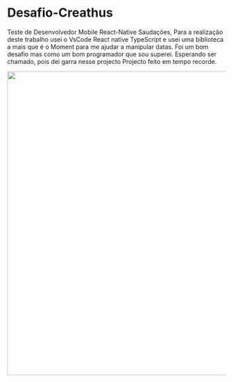 # Desafio-Creathus
Teste de Desenvolvedor Mobile React-Native
Saudações, Para a realização deste trabalho usei o VsCode React native TypeScript e usei uma biblioteca a mais que é o Moment  para me ajudar a manipular datas.
Foi um bom desafio mas como um bom programador que sou superei.
Esperando ser chamado, pois dei garra nesse projecto
Projecto feito em  tempo recorde.
<div align="center">
  <img src="https://user-images.githubusercontent.com/32129761/162138140-b2505cf4-8c0a-40d9-80a6-1c2877a8244b.png" width="700px"/>
  </div>
   
